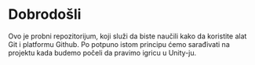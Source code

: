 # Dobrodošli

Ovo je probni repozitorijum, koji služi da biste naučili kako da koristite alat Git i platformu Github. Po potpuno istom principu ćemo sarađivati na projektu kada budemo počeli da pravimo igricu u Unity-ju.
